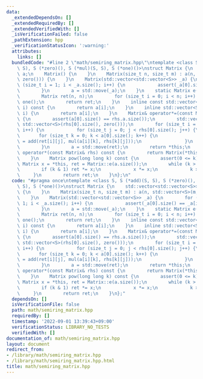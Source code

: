 ```yaml
---
data:
  _extendedDependsOn: []
  _extendedRequiredBy: []
  _extendedVerifiedWith: []
  _isVerificationFailed: false
  _pathExtension: hpp
  _verificationStatusIcon: ':warning:'
  attributes:
    links: []
  bundledCode: "#line 2 \"math/semiring_matrix.hpp\"\ntemplate <class S, S (*add)(S,\
    \ S), S (*zero)(), S (*mul)(S, S), S (*one)()>\nstruct Matrix {\n    std::vector<std::vector<S>>\
    \ a;\n    Matrix() {\n    }\n    Matrix(size_t n, size_t m) : a(n, std::vector<S>(m,\
    \ zero())) {\n    }\n    Matrix(std::vector<std::vector<S>> _a) {\n        for\
    \ (size_t i = 1; i < _a.size(); i++) {\n            assert(_a[0].size() == _a[i].size());\n\
    \        }\n        a = std::move(_a);\n    }\n    static Matrix e(size_t n) {\n\
    \        Matrix ret(n, n);\n        for (size_t i = 0; i < n; i++) ret[i][i] =\
    \ one();\n        return ret;\n    }\n    inline const std::vector<S>& operator[](int\
    \ i) const {\n        return a[i];\n    }\n    inline std::vector<S>& operator[](int\
    \ i) {\n        return a[i];\n    }\n    Matrix& operator*=(const Matrix& rhs)\
    \ {\n        assert(a[0].size() == rhs.a.size());\n        std::vector ret(a.size(),\
    \ std::vector<S>(rhs[0].size(), zero()));\n        for (size_t i = 0; i < a.size();\
    \ i++) {\n            for (size_t j = 0; j < rhs[0].size(); j++) {\n         \
    \       for (size_t k = 0; k < a[0].size(); k++) {\n                    ret[i][j]\
    \ = add(ret[i][j], mul(a[i][k], rhs[k][j]));\n                }\n            }\n\
    \        }\n        a = std::move(ret);\n        return *this;\n    }\n    Matrix\
    \ operator*(const Matrix& rhs) const {\n        return Matrix(*this) *= rhs;\n\
    \    }\n    Matrix pow(long long k) const {\n        assert(0 <= k);\n       \
    \ Matrix x = *this, ret = Matrix::e(a.size());\n        while (k > 0) {\n    \
    \        if (k & 1) ret *= x;\n            x *= x;\n            k >>= 1;\n   \
    \     }\n        return ret;\n    }\n};\n"
  code: "#pragma once\ntemplate <class S, S (*add)(S, S), S (*zero)(), S (*mul)(S,\
    \ S), S (*one)()>\nstruct Matrix {\n    std::vector<std::vector<S>> a;\n    Matrix()\
    \ {\n    }\n    Matrix(size_t n, size_t m) : a(n, std::vector<S>(m, zero())) {\n\
    \    }\n    Matrix(std::vector<std::vector<S>> _a) {\n        for (size_t i =\
    \ 1; i < _a.size(); i++) {\n            assert(_a[0].size() == _a[i].size());\n\
    \        }\n        a = std::move(_a);\n    }\n    static Matrix e(size_t n) {\n\
    \        Matrix ret(n, n);\n        for (size_t i = 0; i < n; i++) ret[i][i] =\
    \ one();\n        return ret;\n    }\n    inline const std::vector<S>& operator[](int\
    \ i) const {\n        return a[i];\n    }\n    inline std::vector<S>& operator[](int\
    \ i) {\n        return a[i];\n    }\n    Matrix& operator*=(const Matrix& rhs)\
    \ {\n        assert(a[0].size() == rhs.a.size());\n        std::vector ret(a.size(),\
    \ std::vector<S>(rhs[0].size(), zero()));\n        for (size_t i = 0; i < a.size();\
    \ i++) {\n            for (size_t j = 0; j < rhs[0].size(); j++) {\n         \
    \       for (size_t k = 0; k < a[0].size(); k++) {\n                    ret[i][j]\
    \ = add(ret[i][j], mul(a[i][k], rhs[k][j]));\n                }\n            }\n\
    \        }\n        a = std::move(ret);\n        return *this;\n    }\n    Matrix\
    \ operator*(const Matrix& rhs) const {\n        return Matrix(*this) *= rhs;\n\
    \    }\n    Matrix pow(long long k) const {\n        assert(0 <= k);\n       \
    \ Matrix x = *this, ret = Matrix::e(a.size());\n        while (k > 0) {\n    \
    \        if (k & 1) ret *= x;\n            x *= x;\n            k >>= 1;\n   \
    \     }\n        return ret;\n    }\n};"
  dependsOn: []
  isVerificationFile: false
  path: math/semiring_matrix.hpp
  requiredBy: []
  timestamp: '2022-09-01 13:39:43+09:00'
  verificationStatus: LIBRARY_NO_TESTS
  verifiedWith: []
documentation_of: math/semiring_matrix.hpp
layout: document
redirect_from:
- /library/math/semiring_matrix.hpp
- /library/math/semiring_matrix.hpp.html
title: math/semiring_matrix.hpp
---
```


